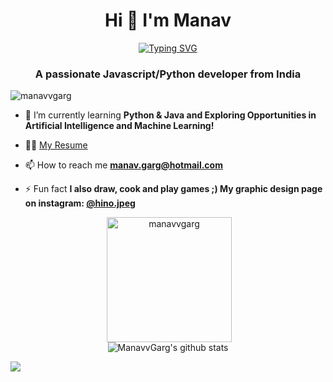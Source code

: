 <h1 align="center">Hi 👋 I'm Manav</h1>

<p align="center">
  <a href="https://git.io/typing-svg"><img src="https://readme-typing-svg.demolab.com?font=Montserrat&weight=700&size=22&duration=3000&pause=1000&color=99F704&background=FF000000&center=true&vCenter=true&width=435&lines=Developer.;Designer.;Dreamer." alt="Typing SVG" /></a>
</p>

<h3 align="center">A passionate Javascript/Python developer from India</h3>

<p align="left"> <img src="https://komarev.com/ghpvc/?username=manavvgarg" alt="manavvgarg" /> </p>

- 🌱 I’m currently learning **Python & Java and Exploring Opportunities in Artificial Intelligence and Machine Learning!**

- 👨‍💻 [My Resume](https://github.com/ManavvGarg/Resume/blob/main/Resume_Manav_Garg.pdf)

- 📫 How to reach me **manav.garg@hotmail.com**

- ⚡ Fun fact **I also draw, cook and play games ;) My graphic design page on instagram: [@hino.jpeg](https://instagram.com/hino.jpeg)**

<p align="center">&nbsp;<img align="center" src="https://github-readme-stats.vercel.app/api?username=manavvgarg&show_icons=true&theme=chartreuse-dark" alt="manavvgarg" height="200"/>
  <br/>
<img align="center" src="https://github-readme-stats.vercel.app/api/top-langs/?username=ManavvGarg&hide=lua&theme=chartreuse-dark&layout=compact" alt="ManavvGarg's github stats"/>
  <br/>
<div><img src="https://github-profile-trophy.vercel.app/?username=manavvgarg&theme=chartreuse-dark"></div></p>
